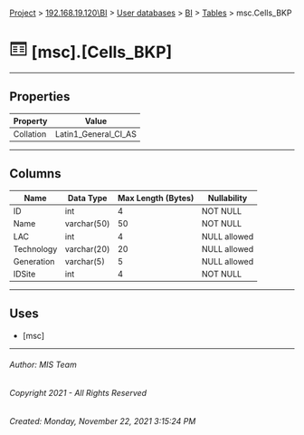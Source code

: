 #### 

[Project](../../../../index.md) > [192.168.19.120\\BI](../../../index.md) > [User databases](../../index.md) > [BI](../index.md) > [Tables](Tables.md) > msc.Cells_BKP

# ![Tables](../../../../Images/Table32.png) [msc].[Cells_BKP]

---

## <a name="#properties"></a>Properties

| Property | Value |
|---|---|
| Collation | Latin1_General_CI_AS |


---

## <a name="#columns"></a>Columns

| Name | Data Type | Max Length (Bytes) | Nullability |
|---|---|---|---|
| ID | int | 4 | NOT NULL |
| Name | varchar(50) | 50 | NOT NULL |
| LAC | int | 4 | NULL allowed |
| Technology | varchar(20) | 20 | NULL allowed |
| Generation | varchar(5) | 5 | NULL allowed |
| IDSite | int | 4 | NOT NULL |


---

## <a name="#uses"></a>Uses

* [msc]


---

###### Author:  MIS Team

###### Copyright 2021 - All Rights Reserved

###### Created: Monday, November 22, 2021 3:15:24 PM

